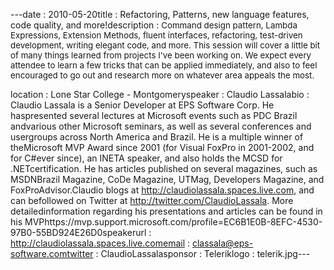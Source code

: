 ---﻿date : 2010-05-20title : Refactoring, Patterns, new language features, code quality, and more!description : <span style="font-size: 10pt;">Command design pattern, Lambda Expressions, Extension Methods, fluent interfaces, refactoring, test-driven development, writing elegant code, and more. This session will cover a little bit of many things learned from projects I've been working on. We expect every attendee to learn a few tricks that can be applied immediately, and also to feel encouraged to go out and research more on whatever area appeals the most.&nbsp;</span>
location : Lone Star College - Montgomeryspeaker : Claudio Lassalabio : Claudio Lassala is a Senior Developer at EPS Software Corp. He haspresented several lectures at Microsoft events such as PDC Brazil andvarious other Microsoft seminars, as well as several conferences and usergroups across North America and Brazil. He is a multiple winner of theMicrosoft MVP Award since 2001 (for Visual FoxPro in 2001-2002, and for C#ever since), an INETA speaker, and also holds the MCSD for .NETcertification. He has articles published on several magazines, such as MSDNBrazil Magazine, CoDe Magazine, UTMag, Developers Magazine, and FoxProAdvisor.Claudio blogs at http://claudiolassala.spaces.live.com, and can befollowed on Twitter at http://twitter.com/ClaudioLassala. More detailedinformation regarding his presentations and articles can be found in his MVPhttps://mvp.support.microsoft.com/profile=EC6B1E0B-8EFC-4530-97B0-55BD924E26D0speakerurl : http://claudiolassala.spaces.live.comemail : classala@eps-software.comtwitter : ClaudioLassalasponsor : Teleriklogo : telerik.jpg---